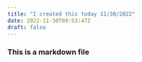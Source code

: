 ```yaml
---
title: "I created this today 11/30/2022"
date: 2022-11-30T09:53:47Z
draft: false
---
```


### This is a markdown file